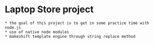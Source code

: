 # Laptop Store project 

	* the goal of this project is to get in some practice time with node.js
	* use of native node modules 
	* makeshift template engine through string replace method



